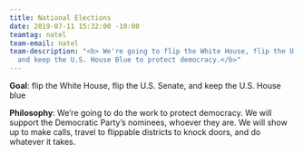 ```yaml
---
title: National Elections
date: 2019-07-11 15:32:00 -10:00
teamtag: natel
team-email: natel
team-description: "<b> We're going to flip the White House, flip the U.S. Senate,
  and keep the U.S. House Blue to protect democracy.</b>"
---
```


**Goal**: flip the White House, flip the U.S. Senate, and keep the U.S. House blue

**Philosophy**: We’re going to do the work to protect democracy.  We will support the Democratic Party’s nominees, whoever they are.  We will show up to make calls, travel to flippable districts to knock doors, and do whatever it takes.  


